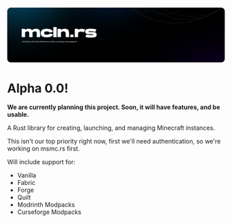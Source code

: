 ![mcln.rs cover](./.github/mcln.rs-cover.png)

# Alpha 0.0!

**We are currently planning this project. Soon, it will have features, and be usable.**

A Rust library for creating, launching, and managing Minecraft instances.

This isn't our top priority right now, first we'll need authentication, so we're working on msmc.rs first.

Will include support for:

- Vanilla
- Fabric
- Forge
- Quilt
- Modrinth Modpacks
- Curseforge Modpacks
